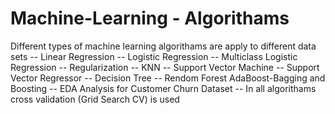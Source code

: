 # Machine-Learning - Algorithams
Different types of machine learning algorithams are apply to different data sets --
Linear Regression --
Logistic Regression --
Multiclass Logistic Regression --
Regularization --
KNN --
Support Vector Machine --
Support Vector Regressor --
Decision Tree --
Rendom Forest
AdaBoost-Bagging and Boosting --
EDA Analysis for Customer Churn Dataset --
In all algorithams cross validation (Grid Search CV) is used


